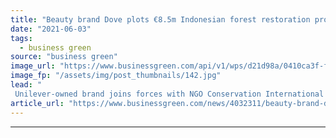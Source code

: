 ```yaml
---
title: "Beauty brand Dove plots €8.5m Indonesian forest restoration project"
date: "2021-06-03"
tags: 
  - business green
source: "business green"
image_url: "https://www.businessgreen.com/api/v1/wps/d21d98a/0410ca3f-f501-4107-b314-2136cf7c3f6f/2/Jungle-and-trees-of-North-Sumatra-in-Gunung-Leuser-National-Park-iStock-1293872654-185x114.jpg"
image_fp: "/assets/img/post_thumbnails/142.jpg"
lead: "
 Unilever-owned brand joins forces with NGO Conservation International to restore 20,000 hectares of North Sumatran forest ..."
article_url: "https://www.businessgreen.com/news/4032311/beauty-brand-dove-plots-eur-indonesian-forest-restoration-project"
---
```


---
